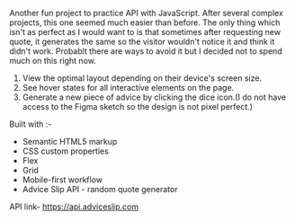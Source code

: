 Another fun project to practice API with JavaScript. After several complex projects, this one seemed much easier than before. The only thing which isn't as perfect as I would want to is that sometimes after requesting new quote, it generates the same so the visitor wouldn't notice it and think it didn't work. Probablt there are ways to avoid it but I decided not to spend much on this right now. 

1. View the optimal layout depending on their device's screen size.
2. See hover states for all interactive elements on the page.
3. Generate a new piece of advice by clicking the dice icon.(I do not have access to the Figma sketch so the design is not pixel perfect.)

Built with :- 
- Semantic HTML5 markup
- CSS custom properties
- Flex
- Grid
- Mobile-first workflow
- Advice Slip API - random quote generator

API link- https://api.adviceslip.com
